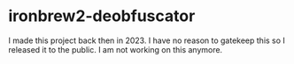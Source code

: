 # ironbrew2-deobfuscator
I made this project back then in 2023. I have no reason to gatekeep this so I released it to the public. I am not working on this anymore.
